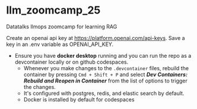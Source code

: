 # llm_zoomcamp_25
Datatalks llmops zoomcamp for learning RAG

Create an openai api key at https://platform.openai.com/api-keys. Save a key in an .env variable as OPENAI_API_KEY.

- Ensure you have **docker desktop** running and you can run the repo as a devcontainer locally or on github codespaces.
    - Whenever you make changes to the `.devcontainer` files, rebuild the container by pressing `Cmd + Shift + P` and select ***Dev Containers: Rebuild and Reopen in Container*** from the list of options to trigger the changes. 
    - It's configured with postgres, redis, and elastic search by default.
    - Docker is installed by default for codespaces